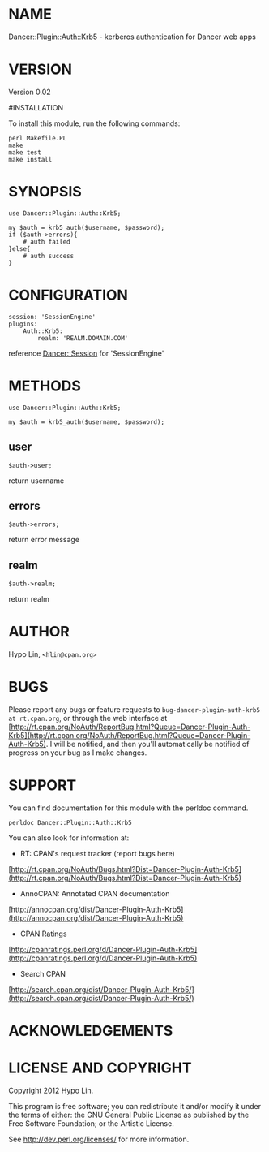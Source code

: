 # NAME

Dancer::Plugin::Auth::Krb5 - kerberos authentication for Dancer web apps

# VERSION

Version 0.02

#INSTALLATION

To install this module, run the following commands:

    perl Makefile.PL
    make
    make test
    make install

# SYNOPSIS

    use Dancer::Plugin::Auth::Krb5;

    my $auth = krb5_auth($username, $password);
    if ($auth->errors){
        # auth failed
    }else{
        # auth success
    }

# CONFIGURATION

    session: 'SessionEngine'
    plugins:
        Auth::Krb5:
            realm: 'REALM.DOMAIN.COM'

reference [Dancer::Session](http://search.cpan.org/perldoc?Dancer::Session) for 'SessionEngine'

# METHODS

    use Dancer::Plugin::Auth::Krb5;

    my $auth = krb5_auth($username, $password);

## user

    $auth->user;

return username

## errors

    $auth->errors;

return error message

## realm

    $auth->realm;

return realm

# AUTHOR

Hypo Lin, `<hlin@cpan.org>`

# BUGS

Please report any bugs or feature requests to `bug-dancer-plugin-auth-krb5 at rt.cpan.org`, or through
the web interface at [http://rt.cpan.org/NoAuth/ReportBug.html?Queue=Dancer-Plugin-Auth-Krb5](http://rt.cpan.org/NoAuth/ReportBug.html?Queue=Dancer-Plugin-Auth-Krb5).  I will be notified, and then you'll
automatically be notified of progress on your bug as I make changes.

# SUPPORT

You can find documentation for this module with the perldoc command.

    perldoc Dancer::Plugin::Auth::Krb5

You can also look for information at:

- RT: CPAN's request tracker (report bugs here)

[http://rt.cpan.org/NoAuth/Bugs.html?Dist=Dancer-Plugin-Auth-Krb5](http://rt.cpan.org/NoAuth/Bugs.html?Dist=Dancer-Plugin-Auth-Krb5)

- AnnoCPAN: Annotated CPAN documentation

[http://annocpan.org/dist/Dancer-Plugin-Auth-Krb5](http://annocpan.org/dist/Dancer-Plugin-Auth-Krb5)

- CPAN Ratings

[http://cpanratings.perl.org/d/Dancer-Plugin-Auth-Krb5](http://cpanratings.perl.org/d/Dancer-Plugin-Auth-Krb5)

- Search CPAN

[http://search.cpan.org/dist/Dancer-Plugin-Auth-Krb5/](http://search.cpan.org/dist/Dancer-Plugin-Auth-Krb5/)



# ACKNOWLEDGEMENTS


# LICENSE AND COPYRIGHT

Copyright 2012 Hypo Lin.

This program is free software; you can redistribute it and/or modify it
under the terms of either: the GNU General Public License as published
by the Free Software Foundation; or the Artistic License.

See http://dev.perl.org/licenses/ for more information.


